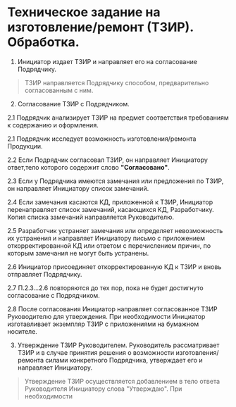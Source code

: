 # Техническое задание на изготовление/ремонт (ТЗИР). Обработка.

1.    Инициатор издает ТЗИР и направляет его на согласование Подрядчику.
>ТЗИР направляется Подрядчику способом, предварительно согласованным с ним.

2.    Согласование ТЗИР с Подрядчиком.

2.1    Подрядчик анализирует ТЗИР на предмет соответствия требованиям к содержанию и оформления.

2.1    Подрядчик исследует возможность изготовления/ремонта Продукции.

2.2    Если Подрядчик согласовал ТЗИР, он направляет Инициатору ответ,тело которого содержит слово **"Согласовано"**.

2.3    Если у Подрядчика имеются замечания или предложения по ТЗИР, он направляет Инициатору список замечаний.

2.4    Если замечания касаются КД, приложенной к ТЗИР, Инициатор перенаправляет список замечаний, касающихся КД, Разработчику.
Копия списка замечаний направляется Руководителю.

2.5    Разработчик устраняет замечания или определяет невозможность их устранения и направляет Инициатору письмо с приложением откорректированной КД или ответом с перечислением причин, по которым замечания не могут быть устранены.

2.6    Инициатор присоединяет откорректированную КД к ТЗИР и вновь отправляет Подрядчику.

2.7    П.2.3...2.6 повторяются до тех пор, пока не будет достигнуто согласование с Подрядчиком.

2.8    После согласования Инициатор направляет согласованное ТЗИР Руководителю для утверждения. При необходимости Инициатор изготавливает экземпляр ТЗИР с приложениями на бумажном носителе. 

3.    Утверждение ТЗИР Руководителем. Руководитель рассматривает ТЗИР и в случае принятия решения о возможности изготовления/ремонта силами конкретного Подрядчика, утверждает его и направляет Инициатору.
>Утверждение ТЗИР осуществляется добавлением в тело ответа Руководителя Инициатору слова "Утверждаю". При необходимости 
